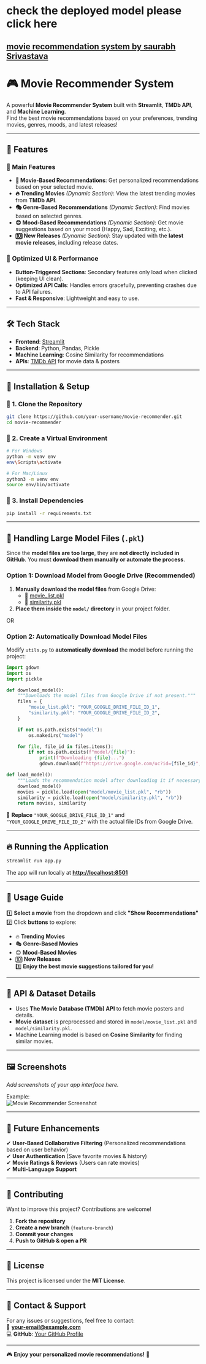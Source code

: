 # check the deployed model please click here
## [movie recommendation system by saurabh Srivastava](https://huggingface.co/spaces/saurabhSriv2001/movie_recommendation_system_with_more_features)

# 🎮 Movie Recommender System  

A powerful **Movie Recommender System** built with **Streamlit**, **TMDb API**, and **Machine Learning**.  
Find the best movie recommendations based on your preferences, trending movies, genres, moods, and latest releases!  

---

## 🚀 Features  

### 🔹 Main Features  
- **🎥 Movie-Based Recommendations**: Get personalized recommendations based on your selected movie.  
- **🔥 Trending Movies** *(Dynamic Section)*: View the latest trending movies from **TMDb API**.  
- **🎭 Genre-Based Recommendations** *(Dynamic Section)*: Find movies based on selected genres.  
- **😊 Mood-Based Recommendations** *(Dynamic Section)*: Get movie suggestions based on your mood (Happy, Sad, Exciting, etc.).  
- **🔟 New Releases** *(Dynamic Section)*: Stay updated with the **latest movie releases**, including release dates.  

### 🔹 Optimized UI & Performance  
- **Button-Triggered Sections**: Secondary features only load when clicked (keeping UI clean).  
- **Optimized API Calls**: Handles errors gracefully, preventing crashes due to API failures.  
- **Fast & Responsive**: Lightweight and easy to use.  

---

## 🛠 Tech Stack  

- **Frontend**: [Streamlit](https://streamlit.io/)  
- **Backend**: Python, Pandas, Pickle  
- **Machine Learning**: Cosine Similarity for recommendations  
- **APIs**: [TMDb API](https://www.themoviedb.org/documentation/api) for movie data & posters  

---

## 💽 Installation & Setup  

### 🔹 1. Clone the Repository  
```sh
git clone https://github.com/your-username/movie-recommender.git
cd movie-recommender
```

### 🔹 2. Create a Virtual Environment  
```sh
# For Windows
python -m venv env
env\Scripts\activate

# For Mac/Linux
python3 -m venv env
source env/bin/activate
```

### 🔹 3. Install Dependencies  
```sh
pip install -r requirements.txt
```

---

## 💽 Handling Large Model Files (`.pkl`)  

Since the **model files are too large**, they are **not directly included in GitHub**. You must **download them manually or automate the process**.

### **Option 1: Download Model from Google Drive (Recommended)**
1. **Manually download the model files** from Google Drive:  
   - 💽 [movie_list.pkl](YOUR_GOOGLE_DRIVE_LINK_1)  
   - 💽 [similarity.pkl](YOUR_GOOGLE_DRIVE_LINK_2)  
2. **Place them inside the `model/` directory** in your project folder.  

OR  

### **Option 2: Automatically Download Model Files**  
Modify `utils.py` to **automatically download** the model before running the project:

```python
import gdown
import os
import pickle

def download_model():
    """Downloads the model files from Google Drive if not present."""
    files = {
        "movie_list.pkl": "YOUR_GOOGLE_DRIVE_FILE_ID_1",
        "similarity.pkl": "YOUR_GOOGLE_DRIVE_FILE_ID_2",
    }

    if not os.path.exists("model"):
        os.makedirs("model")

    for file, file_id in files.items():
        if not os.path.exists(f"model/{file}"):
            print(f"Downloading {file}...")
            gdown.download(f"https://drive.google.com/uc?id={file_id}", f"model/{file}", quiet=False)

def load_model():
    """Loads the recommendation model after downloading it if necessary."""
    download_model()
    movies = pickle.load(open("model/movie_list.pkl", "rb"))
    similarity = pickle.load(open("model/similarity.pkl", "rb"))
    return movies, similarity
```
🔹 **Replace** `"YOUR_GOOGLE_DRIVE_FILE_ID_1"` and `"YOUR_GOOGLE_DRIVE_FILE_ID_2"` with the actual file IDs from Google Drive.

---

## 🔥 Running the Application  
```sh
streamlit run app.py
```

The app will run locally at **[http://localhost:8501](http://localhost:8501)**  

---

## 🎥 Usage Guide  

1️⃣ **Select a movie** from the dropdown and click **"Show Recommendations"**  
2️⃣ Click **buttons** to explore:
   - 🔥 **Trending Movies**  
   - 🎭 **Genre-Based Movies**  
   - 😊 **Mood-Based Movies**  
   - 🔟 **New Releases**  
3️⃣ **Enjoy the best movie suggestions tailored for you!**  

---

## 🔐 API & Dataset Details  

- Uses **The Movie Database (TMDb) API** to fetch movie posters and details.  
- **Movie dataset** is preprocessed and stored in `model/movie_list.pkl` and `model/similarity.pkl`.  
- Machine Learning model is based on **Cosine Similarity** for finding similar movies.  

---

## 🖼 Screenshots  

_Add screenshots of your app interface here._  

Example:  
![Movie Recommender Screenshot](https://via.placeholder.com/800x400.png?text=Add+Your+Screenshot+Here)  

---

## 🔮 Future Enhancements  

✔ **User-Based Collaborative Filtering** (Personalized recommendations based on user behavior)  
✔ **User Authentication** (Save favorite movies & history)  
✔ **Movie Ratings & Reviews** (Users can rate movies)  
✔ **Multi-Language Support**  

---

## 🤝 Contributing  

Want to improve this project? Contributions are welcome!  

1. **Fork the repository**  
2. **Create a new branch** (`feature-branch`)  
3. **Commit your changes**  
4. **Push to GitHub & open a PR**  

---

## 📝 License  

This project is licensed under the **MIT License**.  

---

## 📩 Contact & Support  

For any issues or suggestions, feel free to contact:  
📧 **your-email@example.com**  
💻 **GitHub**: [Your GitHub Profile](https://github.com/your-username)  

---
🎮 **Enjoy your personalized movie recommendations!** 🍿  
